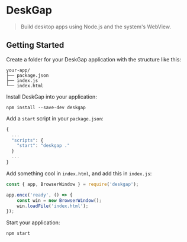 # DeskGap

> Build desktop apps using Node.js and the system's WebView.

## Getting Started

Create a folder for your DeskGap application with the structure like this:

```
your-app/
├── package.json
├── index.js
└── index.html
```

Install DeskGap into your application:

```
npm install --save-dev deskgap
```

Add a `start` script in your `package.json`:
```js
{
  ...
  "scripts": {
    "start": "deskgap ."
  }
  ...
}
```

Add something cool in `index.html`, and add this in `index.js`:

```js
const { app, BrowserWindow } = require('deskgap');

app.once('ready', () => {
    const win = new BrowserWindow();
    win.loadFile('index.html');
});
```

Start your application:

```sh
npm start
```
